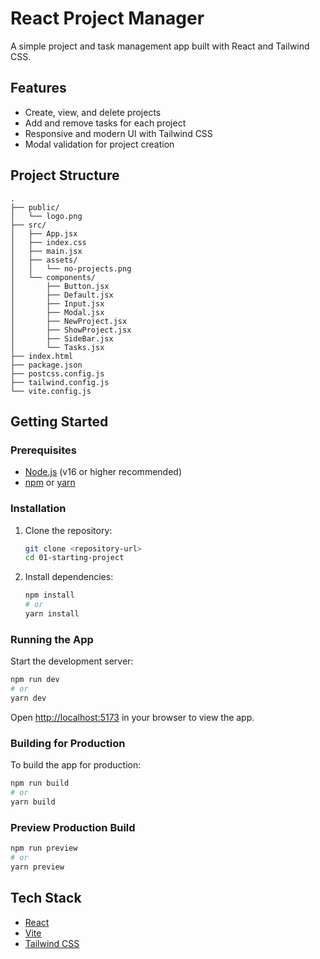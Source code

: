 # React Project Manager

A simple project and task management app built with React and Tailwind CSS.

## Features

- Create, view, and delete projects
- Add and remove tasks for each project
- Responsive and modern UI with Tailwind CSS
- Modal validation for project creation

## Project Structure

```
.
├── public/
│   └── logo.png
├── src/
│   ├── App.jsx
│   ├── index.css
│   ├── main.jsx
│   ├── assets/
│   │   └── no-projects.png
│   └── components/
│       ├── Button.jsx
│       ├── Default.jsx
│       ├── Input.jsx
│       ├── Modal.jsx
│       ├── NewProject.jsx
│       ├── ShowProject.jsx
│       ├── SideBar.jsx
│       └── Tasks.jsx
├── index.html
├── package.json
├── postcss.config.js
├── tailwind.config.js
└── vite.config.js
```

## Getting Started

### Prerequisites

- [Node.js](https://nodejs.org/) (v16 or higher recommended)
- [npm](https://www.npmjs.com/) or [yarn](https://yarnpkg.com/)

### Installation

1. Clone the repository:

   ```sh
   git clone <repository-url>
   cd 01-starting-project
   ```

2. Install dependencies:

   ```sh
   npm install
   # or
   yarn install
   ```

### Running the App

Start the development server:

```sh
npm run dev
# or
yarn dev
```

Open [http://localhost:5173](http://localhost:5173) in your browser to view the app.

### Building for Production

To build the app for production:

```sh
npm run build
# or
yarn build
```

### Preview Production Build

```sh
npm run preview
# or
yarn preview
```

## Tech Stack

- [React](https://react.dev/)
- [Vite](https://vitejs.dev/)
- [Tailwind CSS](https://tailwindcss.com/)
